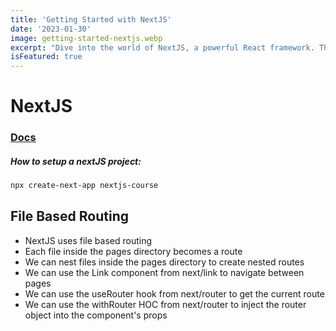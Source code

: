 ```yaml
---
title: 'Getting Started with NextJS'
date: '2023-01-30'
image: getting-started-nextjs.webp
excerpt: "Dive into the world of NextJS, a powerful React framework. This guide provides a comprehensive introduction for beginners, covering the basics of setting up your development environment, understanding the core concepts, and creating your first NextJS application."
isFeatured: true
---
```



# NextJS

### [Docs](https://nextjs.org/docs)

##### How to setup a nextJS project:

```bash
npx create-next-app nextjs-course
```

## File Based Routing

- NextJS uses file based routing
- Each file inside the pages directory becomes a route
- We can nest files inside the pages directory to create nested routes
- We can use the Link component from next/link to navigate between pages
- We can use the useRouter hook from next/router to get the current route
- We can use the withRouter HOC from next/router to inject the router object into the component's props
